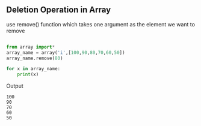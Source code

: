 ## Deletion Operation in Array

use remove() function which takes one argument as the element we want to remove

```python

from array import*
array_name = array('i',[100,90,80,70,60,50])
array_name.remove(80)

for x in array_name:
    print(x)
```
Output
```
100
90
70
60
50
```
